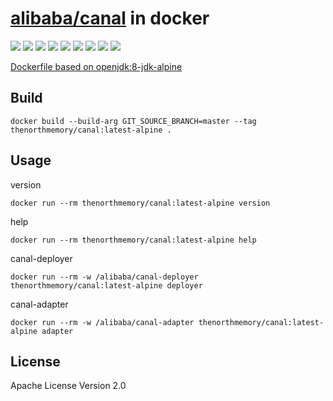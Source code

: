 # [alibaba/canal](https://github.com/alibaba/canal) in docker

[![](https://img.shields.io/docker/cloud/build/thenorthmemory/canal.svg?label=&logo=docker&logoColor=fff)](https://hub.docker.com/r/thenorthmemory/canal)
[![](https://img.shields.io/microbadger/image-size/thenorthmemory/canal.svg?logo=docker&label=&logoColor=fff)](https://hub.docker.com/r/thenorthmemory/canal)
[![](https://img.shields.io/docker/stars/thenorthmemory/canal.svg?logo=docker&logoColor=fff)](https://hub.docker.com/r/thenorthmemory/canal)
[![](https://img.shields.io/docker/pulls/thenorthmemory/canal.svg?logo=docker&logoColor=fff)](https://hub.docker.com/r/thenorthmemory/canal)
[![](https://img.shields.io/github/commit-activity/y/thenorthmemory/canal-docker.svg?label=&logo=github&logoColor=fff)](https://github.com/TheNorthMemory/canal-docker)
[![](https://img.shields.io/github/release/thenorthmemory/canal-docker.svg?label=&logo=github&logoColor=fff)](https://github.com/TheNorthMemory/canal-docker/releases)
[![](https://img.shields.io/github/license/thenorthmemory/canal-docker.svg?label=&logo=github&logoColor=fff)](https://github.com/TheNorthMemory/canal-docker)
[![](https://img.shields.io/github/last-commit/thenorthmemory/canal-docker.svg?label=&logo=github&logoColor=fff)](https://github.com/TheNorthMemory/canal-docker)
[![](https://img.shields.io/github/issues/thenorthmemory/canal-docker.svg?label=&logo=github&logoColor=fff)](https://github.com/TheNorthMemory/canal-docker)

[Dockerfile based on openjdk:8-jdk-alpine](https://github.com/TheNorthMemory/canal-docker/blob/master/Dockerfile)

## Build

`docker build --build-arg GIT_SOURCE_BRANCH=master --tag thenorthmemory/canal:latest-alpine .`

## Usage

version

`docker run --rm thenorthmemory/canal:latest-alpine version`

help

`docker run --rm thenorthmemory/canal:latest-alpine help`

canal-deployer

`docker run --rm -w /alibaba/canal-deployer thenorthmemory/canal:latest-alpine deployer`

canal-adapter

`docker run --rm -w /alibaba/canal-adapter thenorthmemory/canal:latest-alpine adapter`

## License

Apache License Version 2.0
